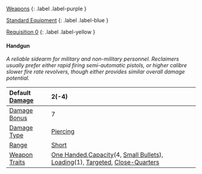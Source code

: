
[Weapons](Game/Weapons-List)
{: .label .label-purple }

[Standard Equipment](Game/Standard-Equipment)
{: .label .label-blue }

[Requisition 0](Game/Deployment#Requisition)
{: .label .label-yellow }
#### Handgun
*A reliable sidearm for military and non-military personnel. Reclaimers usually prefer either rapid firing semi-automatic pistols, or higher calibre slower fire rate revolvers, though either provides similar overall damage potential.*

| Default [Damage](Core/Weapons#Calculating%20Damage) | 2(-4)                                                                                                                                                                                                                                                                        |
| :-------------------------------------------------- | :--------------------------------------------------------------------------------------------------------------------------------------------------------------------------------------------------------------------------------------------------------------------------- |
| [Damage Bonus](Game/Core/Weapons#Damage%20Bonus)    | 7                                                                                                                                                                                                                                                                            |
| [Damage Type](Core/Weapons#Damage%20Type)           | [Piercing](Game/Core/Injury#Piercing)                                                                                                                                                                                                                                        |
| [Range](Core/Weapons#Range)                         | [Short](Game/Core/Movement#Short)                                                                                                                                                                                                                                            |
| [Weapon Traits](Core/Weapon-Traits)                 | [One Handed](Game/Core/Blocks/One-Handed),[Capacity](Game/Core/Blocks/Capacity)(4, [Small Bullets](Game/Munition-Details#Small%20Bullets)), [Loading](Game/Core/Blocks/Loading)(1), [Targeted](Game/Core/Blocks/Targeted), [Close-Quarters](Game/Core/Blocks/Close-Quarters) |
